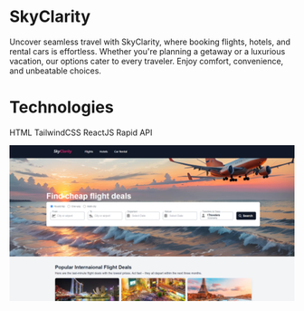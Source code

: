 # SkyClarity
Uncover seamless travel with SkyClarity, where booking flights, hotels, and rental cars is effortless. Whether you're planning a getaway or a luxurious vacation, our options cater to every traveler. Enjoy comfort, convenience, and unbeatable choices.
# Technologies
HTML
TailwindCSS
ReactJS
Rapid API

<img src="https://github.com/FishySenpai/Portfolio/blob/main/public/skyClarity.png?raw=true" alt="Sky Clarity Home" />
 
 

